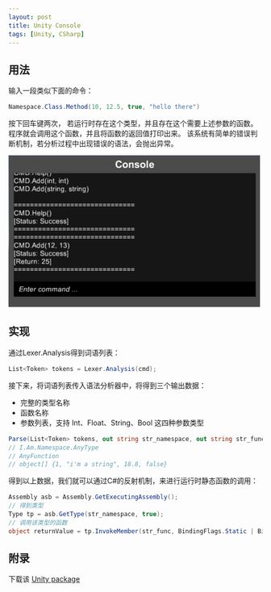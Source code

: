 ```yaml
---
layout: post
title: Unity Console
tags: [Unity, CSharp]
---
```


## 用法

输入一段类似下面的命令：

```csharp
Namespace.Class.Method(10, 12.5, true, "hello there")
```

按下回车键两次，
若运行时存在这个类型，并且存在这个需要上述参数的函数。
程序就会调用这个函数，并且将函数的返回值打印出来。
该系统有简单的错误判断机制，若分析过程中出现错误的语法，会抛出异常。

![screenshot](/public/content/2015-06-20/console.png)

## 实现

通过Lexer.Analysis得到词语列表：

```csharp
List<Token> tokens = Lexer.Analysis(cmd);
```

接下来，将词语列表传入语法分析器中，将得到三个输出数据：
- 完整的类型名称
- 函数名称
- 参数列表，支持 Int、Float、String、Bool 这四种参数类型

```csharp
Parse(List<Token> tokens, out string str_namespace, out string str_func, out List<object> args)
// I.Am.Namespace.AnyType
// AnyFunction
// object[] {1, "i'm a string", 18.8, false}
```

得到以上数据，我们就可以通过C#的反射机制，来进行运行时静态函数的调用：

```csharp
Assembly asb = Assembly.GetExecutingAssembly();
// 得到类型
Type tp = asb.GetType(str_namespace, true);
// 调用该类型的函数
object returnValue = tp.InvokeMember(str_func, BindingFlags.Static | BindingFlags.Public | BindingFlags.InvokeMethod, null, null, arg_list.ToArray());
```

## 附录

下载该 [Unity package](/public/content/2015-06-20/sindney.console.unitypackage)
